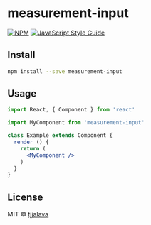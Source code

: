 # measurement-input

> 

[![NPM](https://img.shields.io/npm/v/measurement-input.svg)](https://www.npmjs.com/package/measurement-input) [![JavaScript Style Guide](https://img.shields.io/badge/code_style-standard-brightgreen.svg)](https://standardjs.com)

## Install

```bash
npm install --save measurement-input
```

## Usage

```jsx
import React, { Component } from 'react'

import MyComponent from 'measurement-input'

class Example extends Component {
  render () {
    return (
      <MyComponent />
    )
  }
}
```

## License

MIT © [tjjalava](https://github.com/tjjalava)
